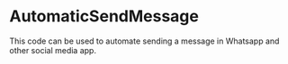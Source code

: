 # AutomaticSendMessage
This code can be used to automate sending a message in Whatsapp and other social media app.
